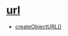 # [url](https://developer.mozilla.org/zh-CN/docs/Web/API/URL)

* [createObjectURL()](https://developer.mozilla.org/zh-CN/docs/Web/API/URL/createObjectURL)